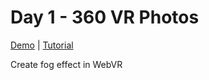# Day 1 - 360 VR Photos

[Demo](https://risonsimon.com/projects/day19) | [Tutorial](http://tutorialsforvr.com/fog-effect-in-webvr/)

Create fog effect in WebVR